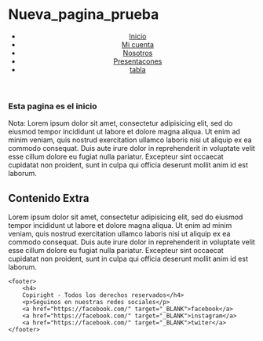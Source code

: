 # Nueva_pagina_prueba

<!DOCTYPE html>
<html>
<head>
    <meta charset="utf-8">
    <meta name="viewport" content="width=device-width, initial-scale=1">
    <title>Nueva pagina</title>
</head>
<body>
    <header>
        <nav>
            <ul>
                <li><a href="index.html">Inicio</a></li>
                <li><a href="micuenta.html">Mi cuenta</a></li>
                <li><a href="nosotros.html">Nosotros</a></li>
                <li><a href="presentaciones.html" target="_BLANK">Presentacones</a></li>
                <li><a href="tabla.html" target="_BLANK">tabla</a></li>
            </ul>
        </nav>
    </header>
    <article>
        <section>
            <h1>
        Esta pagina es el inicio
    </h1>
    <P>
        Nota: Lorem ipsum dolor sit amet, consectetur adipisicing elit, sed do eiusmod
        tempor incididunt ut labore et dolore magna aliqua. Ut enim ad minim veniam,
        quis nostrud exercitation ullamco laboris nisi ut aliquip ex ea commodo
        consequat. Duis aute irure dolor in reprehenderit in voluptate velit esse
        cillum dolore eu fugiat nulla pariatur. Excepteur sint occaecat cupidatat non
        proident, sunt in culpa qui officia deserunt mollit anim id est laborum.
    </P>
        </section>
    </article>
    <aside>
        <h2>Contenido Extra</h2>
        <p>Lorem ipsum dolor sit amet, consectetur adipisicing elit, sed do eiusmod
        tempor incididunt ut labore et dolore magna aliqua. Ut enim ad minim veniam,
        quis nostrud exercitation ullamco laboris nisi ut aliquip ex ea commodo
        consequat. Duis aute irure dolor in reprehenderit in voluptate velit esse
        cillum dolore eu fugiat nulla pariatur. Excepteur sint occaecat cupidatat non
        proident, sunt in culpa qui officia deserunt mollit anim id est laborum.</p>
    </aside>

    <footer>
        <h4>
        Copiright - Todos los derechos reservados</h4>
        <p>Seguinos en nuestras redes sociales</p>
        <a href="https://facebook.com/" target="_BLANK">facebook</a>
        <a href="https://facebook.com/" target="_BLANK">instagram</a>
        <a href="https://facebook.com/" target="_BLANK">twiter</a>
    </footer>

  
    
</body>
</html>
